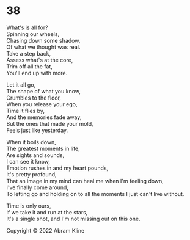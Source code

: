 # 38

What's is all for?<br>
Spinning our wheels,<br>
Chasing down some shadow,<br>
Of what we thought was real.<br>
Take a step back,<br>
Assess what's at the core,<br>
Trim off all the fat,<br>
You'll end up with more.<br>

Let it all go,<br>
The shape of what you know,<br>
Crumbles to the floor,<br>
When you release your ego,<br>
Time it flies by,<br>
And the memories fade away,<br>
But the ones that made your mold,<br>
Feels just like yesterday.<br>

When it boils down,<br>
The greatest moments in life,<br>
Are sights and sounds,<br>
I can see it know,<br>
Emotion rushes in and my heart pounds,<br>
It's pretty profound,<br>
That an image in my mind can heal me when I'm feeling down,<br>
I've finally come around,<br>
To letting go and holding on to all the moments I just can't live without.<br>

Time is only ours,<br>
If we take it and run at the stars,<br>
It's a single shot, and I'm not missing out on this one.<br>

Copyright &copy; 2022 Abram Kline